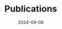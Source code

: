---
title: 'Publications'
date: 2024-09-06
type: landing

# # View.
# view: citation

# # Optional header image (relative to `static/media/` folder).
# banner:
#   caption: ''
#   image: ''
# ---

design:
  # Section spacing
  spacing: '5rem'

# Page sections
sections:
#   - block: collection
#     content:
#       title: Publications
#       text: ""
#       filters:
#         folders:
#           - current_projects
#     design:
#       view: article-grid
#       fill_image: true
#       columns: 3
#   - block: collection
#     content:
#       title: Past Projects
#       text: ""
#       filters:
#         folders:
#           - past_projects
#     design:
#       view: article-grid
#       fill_image: true
#       columns: 3
  - block: collection
    content:
      title: Publications
      text: ""
      filters:
        folders:
          - publications
        featured_only: false
    design:
      view: citation
# Rather than using a citation view, instead use a basic markdown view with manually-added publication information.
  - block: markdown
    design:
      columns: '1'
    content:
      title: Publications
      text: |
        <h2>Preprints</h2>
  
---
